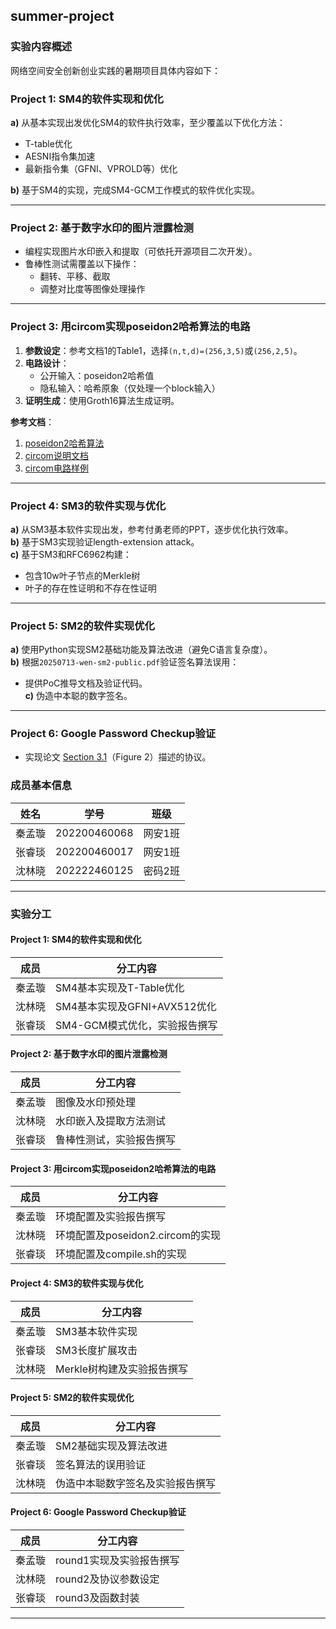 ## summer-project
### 实验内容概述
网络空间安全创新创业实践的暑期项目具体内容如下：


### Project 1: SM4的软件实现和优化  
**a)** 从基本实现出发优化SM4的软件执行效率，至少覆盖以下优化方法：  
- T-table优化  
- AESNI指令集加速  
- 最新指令集（GFNI、VPROLD等）优化  

**b)** 基于SM4的实现，完成SM4-GCM工作模式的软件优化实现。  

---

### Project 2: 基于数字水印的图片泄露检测  
- 编程实现图片水印嵌入和提取（可依托开源项目二次开发）。  
- 鲁棒性测试需覆盖以下操作：  
  - 翻转、平移、截取  
  - 调整对比度等图像处理操作  

---

### Project 3: 用circom实现poseidon2哈希算法的电路  
1) **参数设定**：参考文档1的Table1，选择`(n,t,d)=(256,3,5)`或`(256,2,5)`。  
2) **电路设计**：  
   - 公开输入：poseidon2哈希值  
   - 隐私输入：哈希原象（仅处理一个block输入）  
3) **证明生成**：使用Groth16算法生成证明。  

**参考文档**：  
1. [poseidon2哈希算法](https://eprint.iacr.org/2023/323.pdf)  
2. [circom说明文档](https://docs.circom.io/)  
3. [circom电路样例](https://github.com/iden3/circomlib)  

---

### Project 4: SM3的软件实现与优化  
**a)** 从SM3基本软件实现出发，参考付勇老师的PPT，逐步优化执行效率。  
**b)** 基于SM3实现验证length-extension attack。  
**c)** 基于SM3和RFC6962构建：  
   - 包含10w叶子节点的Merkle树  
   - 叶子的存在性证明和不存在性证明  

---

### Project 5: SM2的软件实现优化  
**a)** 使用Python实现SM2基础功能及算法改进（避免C语言复杂度）。  
**b)** 根据`20250713-wen-sm2-public.pdf`验证签名算法误用：  
   - 提供PoC推导文档及验证代码。  
**c)** 伪造中本聪的数字签名。  

---

### Project 6: Google Password Checkup验证  
- 实现论文 [Section 3.1](https://eprint.iacr.org/2019/723.pdf)（Figure 2）描述的协议。  


### 成员基本信息

| 姓名   | 学号         | 班级      |
|--------|--------------|-----------|
| 秦孟璇 | 202200460068 | 网安1班   |
| 张睿琰 | 202200460017 | 网安1班   |
| 沈林晓 | 202222460125 | 密码2班   |

---

### 实验分工

#### Project 1: SM4的软件实现和优化
| 成员   | 分工内容                                   |
|--------|-------------------------------------------|
| 秦孟璇 | SM4基本实现及T-Table优化                  |
| 沈林晓 | SM4基本实现及GFNI+AVX512优化              |
| 张睿琰 | SM4-GCM模式优化，实验报告撰写             |

#### Project 2: 基于数字水印的图片泄露检测
| 成员   | 分工内容                                   |
|--------|-------------------------------------------|
| 秦孟璇 | 图像及水印预处理                          |
| 沈林晓 | 水印嵌入及提取方法测试                    |
| 张睿琰 | 鲁棒性测试，实验报告撰写                  |

#### Project 3: 用circom实现poseidon2哈希算法的电路
| 成员   | 分工内容                                   |
|--------|-------------------------------------------|
| 秦孟璇 | 环境配置及实验报告撰写                    |
| 沈林晓 | 环境配置及poseidon2.circom的实现                    |
| 张睿琰 | 环境配置及compile.sh的实现                          |

#### Project 4: SM3的软件实现与优化
| 成员   | 分工内容                                   |
|--------|-------------------------------------------|
| 秦孟璇 | SM3基本软件实现                           |
| 张睿琰 | SM3长度扩展攻击                           |
| 沈林晓 | Merkle树构建及实验报告撰写                |

#### Project 5: SM2的软件实现优化
| 成员   | 分工内容                                   |
|--------|-------------------------------------------|
| 秦孟璇 | SM2基础实现及算法改进                     |
| 张睿琰 | 签名算法的误用验证                        |
| 沈林晓 | 伪造中本聪数字签名及实验报告撰写          |

#### Project 6: Google Password Checkup验证
| 成员   | 分工内容                                   |
|--------|-------------------------------------------|
| 秦孟璇 | round1实现及实验报告撰写                  |
| 沈林晓 | round2及协议参数设定                      |
| 张睿琰 | round3及函数封装                          |

---
